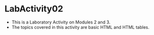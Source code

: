 # LabActivity02

- This is a Laboratory Activity on Modules 2 and 3.
- The topics covered in this activity are basic HTML and HTML tables.

